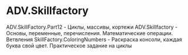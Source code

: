 # ADV.Skillfactory
ADV.SkillFactory.Part12 - Циклы, массивы, кортежи
ADV.Skillfactory - Основы, переменные, перечисления. Математические операции. Ветвления 
SkillFactory.ColoringNumbers - Раскраска консоли, каждая буква свой цвет. Практическое задание на циклы

